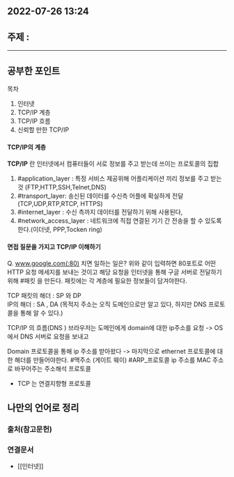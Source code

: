 ## 2022-07-26 13:24  

## 주제 :
----
## 공부한 포인트
목차 
1. 인터넷
2. TCP/IP 계층
3. TCP/IP 흐름
4. 신뢰할 만한 TCP/IP

#### TCP/IP의 계층
**TCP/IP** 란 인터넷에서 컴퓨터들이 서로 정보를 주고 받는데 쓰이는 프로토콜의 집합


1. #application_layer : 특정 서비스 제공위해 어플리케이션 끼리 정보를 주고 받는 것 (FTP,HTTP,SSH,Telnet,DNS)
2. #transport_layer: 송신된 데이터를 수신측 어플에 확실하게 전달 (TCP,UDP,RTP,RTCP, HTTPS)
3. #internet_layer : 수신 측까지 데이터를 전달하기 위해 사용된다,
4. #network_access_layer : 네트워크에 직접 연결된 기기 간 전송을 할 수 있도록 한다.(이더넷, PPP,Tocken ring)



#### 면접 질문을 가지고 TCP/IP 이해하기
Q. www.google.com(:80) 치면 일하는 일은?
위와 같이 입력하면 80포트로 어떤 HTTP 요청 메세지를 보내는 것이고 해당 요청을 인터넷을 통해 구글 서버로 전달하기 위해 #패킷 을 만든다.  패킷에는 각 계층에 필요한 정보들이 담겨야한다. 


TCP 패킷의 해더 : SP 와 DP  
IP의 해더 : SA , DA (목적지 주소는 오직 도메인으로만 알고 있다, 하지만 DNS 프로토콜을 통해 알 수 있다.)


TCP/IP 의 흐름(DNS )
브라우저는 도메인에게 domain에 대한 ip주소를 요청 -> OS에서 DNS 서버로 요청을 보내고

Domain 프로토콜을 통해 ip 주소를 받아왔다 -> 마지막으로 ethernet 프로토콜에 대한 해더를 만들어야한다. #맥주소 (게이트 웨이)
#ARP_프로토콜 ip 주소를 MAC 주소로 바꾸어주는 주소해석 프로토콜 





* TCP 는 연결지향형 프로토콜 

## 나만의 언어로 정리


### 출처(참고문헌)

### 연결문서
- [[인터넷]]